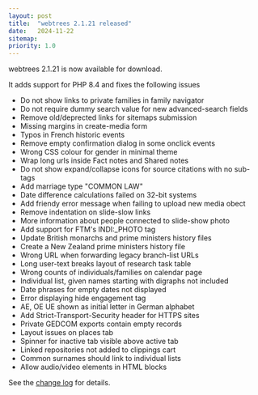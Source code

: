 ```yaml
---
layout: post
title:  "webtrees 2.1.21 released"
date:   2024-11-22
sitemap:
priority: 1.0
---
```


webtrees 2.1.21 is now available for download.

It adds support for PHP 8.4 and fixes the following issues

* Do not show links to private families in family navigator
* Do not require dummy search value for new advanced-search fields
* Remove old/deprected links for sitemaps submission
* Missing margins in create-media form
* Typos in French historic events
* Remove empty confirmation dialog in some onclick events
* Wrong CSS colour for gender in minimal theme
* Wrap long urls inside Fact notes and Shared notes
* Do not show expand/collapse icons for source citations with no sub-tags
* Add marriage type "COMMON LAW"
* Date difference calculations failed on 32-bit systems
* Add friendy error message when failing to upload new media obect
* Remove indentation on slide-slow links
* More information about people connected to slide-show photo
* Add support for FTM's INDI:_PHOTO tag
* Update British monarchs and prime ministers history files
* Create a New Zealand prime ministers history file
* Wrong URL when forwarding legacy branch-list URLs
* Long user-text breaks layout of research task table
* Wrong counts of individuals/families on calendar page
* Individual list, given names starting with digraphs not included
* Date phrases for empty dates not displayed
* Error displaying hide engagement tag
* AE, OE UE shown as initial letter in German alphabet
* Add Strict-Transport-Security header for HTTPS sites
* Private GEDCOM exports contain empty records
* Layout issues on places tab
* Spinner for inactive tab visible above active tab
* Linked repositories not added to clippings cart
* Common surnames should link to individual lists
* Allow audio/video elements in HTML blocks

See the [change log](https://github.com/fisharebest/webtrees/compare/2.1.20...2.1.21) for details.
